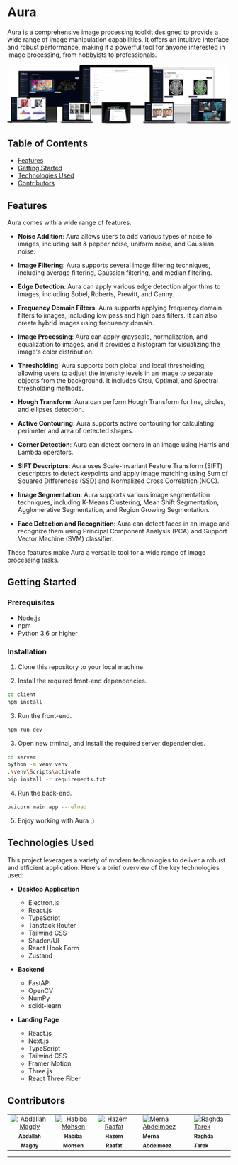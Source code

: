 # Aura

Aura is a comprehensive image processing toolkit designed to provide a wide range of image manipulation capabilities. It offers an intuitive interface and robust performance, making it a powerful tool for anyone interested in image processing, from hobbyists to professionals.

<div align="center">
  <img src="assets/mockup.png" />
</div>


## Table of Contents

- [Features](#features)
- [Getting Started](#getting-started)
- [Technologies Used](#technologies-used)
- [Contributors](#contributors)

## Features

Aura comes with a wide range of features:

- **Noise Addition**: Aura allows users to add various types of noise to images, including salt & pepper noise, uniform noise, and Gaussian noise.

- **Image Filtering**: Aura supports several image filtering techniques, including average filtering, Gaussian filtering, and median filtering.

- **Edge Detection**: Aura can apply various edge detection algorithms to images, including Sobel, Roberts, Prewitt, and Canny.

- **Frequency Domain Filters**: Aura supports applying frequency domain filters to images, including low pass and high pass filters. It can also create hybrid images using frequency domain.

- **Image Processing**: Aura can apply grayscale, normalization, and equalization to images, and it provides a histogram for visualizing the image's color distribution.

- **Thresholding**: Aura supports both global and local thresholding, allowing users to adjust the intensity levels in an image to separate objects from the background. It includes Otsu, Optimal, and Spectral thresholding methods.

- **Hough Transform**: Aura can perform Hough Transform for line, circles, and ellipses detection.

- **Active Contouring**: Aura supports active contouring for calculating perimeter and area of detected shapes.

- **Corner Detection**: Aura can detect corners in an image using Harris and Lambda operators.

- **SIFT Descriptors**: Aura uses Scale-Invariant Feature Transform (SIFT) descriptors to detect keypoints and apply image matching using Sum of Squared Differences (SSD) and Normalized Cross Correlation (NCC).

- **Image Segmentation**: Aura supports various image segmentation techniques, including K-Means Clustering, Mean Shift Segmentation, Agglomerative Segmentation, and Region Growing Segmentation.

- **Face Detection and Recognition**: Aura can detect faces in an image and recognize them using Principal Component Analysis (PCA) and Support Vector Machine (SVM) classifier.


These features make Aura a versatile tool for a wide range of image processing tasks.

## Getting Started

### Prerequisites

- Node.js
- npm
- Python 3.6 or higher

### Installation

1. Clone this repository to your local machine.


2. Install the required front-end dependencies.

```bash
cd client
npm install
```

3. Run the front-end.
```bash
npm run dev
```

3. Open new trminal, and install the required server dependencies.
```bash
cd server
python -m venv venv
.\venv\Scripts\activate
pip install -r requirements.txt
```

4. Run the back-end.
```bash
uvicorn main:app --reload
```

5. Enjoy working with Aura :)

## Technologies Used

This project leverages a variety of modern technologies to deliver a robust and efficient application. Here's a brief overview of the key technologies used:

- **Desktop Application**
  - Electron.js
  - React.js
  - TypeScript
  - Tanstack Router
  - Tailwind CSS
  - Shadcn/UI
  - React Hook Form
  - Zustand
  
- **Backend**
  - FastAPI
  - OpenCV
  - NumPy
  - scikit-learn

- **Landing Page**
  - React.js
  - Next.js
  - TypeScript
  - Tailwind CSS
  - Framer Motion
  - Three.js
  - React Three Fiber


## Contributors

<table>
  <tr>
    <td align="center">
    <a href="https://github.com/Bodykudo" target="_black">
    <img src="https://avatars.githubusercontent.com/u/17731926?v=4" width="150px;" alt="Abdallah Magdy"/>
    <br />
    <sub><b>Abdallah Magdy</b></sub></a>
    <td align="center">
    <a href="https://github.com/Habiba-Mohsen" target="_black">
    <img src="https://avatars.githubusercontent.com/u/101303283?v=4" width="150px;" alt="Habiba Mohsen"/>
    <br />
    <sub><b>Habiba Mohsen</b></sub></a>
    </td>
    </td>
    <td align="center">
    <a href="https://github.com/Hazem-Raafat" target="_black">
    <img src="https://avatars.githubusercontent.com/u/100636693?v=4" width="150px;" alt="Hazem Raafat"/>
    <br />
    <sub><b>Hazem Raafat</b></sub></a>
    </td>
    <td align="center">
   <td align="">
    <a href="https://github.com/merna-abdelmoez" target="_black">
    <img src="https://avatars.githubusercontent.com/u/115110339?v=4" width="150px;" alt="Merna Abdelmoez"/>
    <br />
    <sub><b>Merna Abdelmoez</b></sub></a>
    </td>
   <td align="">
    <a href="https://github.com/raghdaneiazyy6" target="_black">
    <img src="https://avatars.githubusercontent.com/u/96526181?v=4" width="150px;" alt="Raghda Tarek"/>
    <br />
    <sub><b>Raghda Tarek</b></sub></a>
    </td>
    </tr>
 </table>

---
